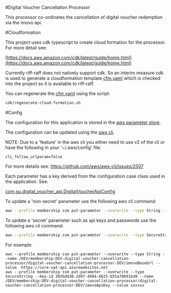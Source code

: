 #Digital Voucher Cancellation Processor

This processor co-ordinates the cancellation of digital voucher redemption via the imovo api. 

#Cloudformation

This project uses cdk typescript to create cloud formation for the processor. For more detail see:

[https://docs.aws.amazon.com/cdk/latest/guide/home.html](https://docs.aws.amazon.com/cdk/latest/guide/home.html)
 
Currently riff-raff does not natively support cdk. So an interim measure cdk is used to generate a cloudformation 
template [cfm.yaml](cfm.yaml) which is checked into the project so it is available to riff-raff.

You can regenerate the [cfm.yaml](cfm.yaml) using the script:

```bash
cdk/regenerate-cloud-formation.sh
```

#Config

The configuration for this application is stored in the [aws parameter store](https://docs.aws.amazon.com/systems-manager/latest/userguide/systems-manager-parameter-store.html).

The configuration can be updated using the [aws cli](https://docs.aws.amazon.com/cli/latest/userguide/install-cliv2.html). 

NOTE: Due to a 'feature' in the aws cli you either need to use v2 of the cli or have the following in your '~/.aws/config' file:

```
cli_follow_urlparam=false
``` 

For more details see: https://github.com/aws/aws-cli/issues/2507

Each parameter has a key derived from the configuration case class used in the application. See:

[com.gu.digital_voucher_api.DigitalVoucherApiConfig](src/main/scala/com/gu/digital_voucher_api/ConfigLoader.scala)

To update a 'non-secret' parameter use the following aws cli command:

```bash
aws --profile membership ssm put-parameter --overwrite --type String --name /<stage>/membership-<stage>-digital-voucher-cancellation-processor/digital-voucher-cancellation-processor-<stage>/<parameter key> --value <parameter value>
```

To update a 'secret' parameter such as api keys and passwords use the following aws cli command:

```bash
aws --profile membership ssm put-parameter --overwrite --type SecureString --key-id 302bd430-2d97-4984-8625-b55a70691b49 --name /<stage>/membership-<stage>-digital-voucher-cancellation-processor/digital-voucher-cancellation-processor-<stage>/<parameter key> --value <parameter value>
```

For example:
```$bash
aws --profile membership ssm put-parameter --overwrite --type String --name /DEV/membership-DEV-digital-voucher-cancellation-processor/digital-voucher-cancellation-processor-DEV/imovoBaseUrl --value  https://core-uat-api.azurewebsites.net
aws --profile membership ssm put-parameter --overwrite --type SecureString --key-id 302bd430-2d97-4984-8625-b55a70691b49 --name /DEV/membership-DEV-digital-voucher-cancellation-processor/digital-voucher-cancellation-processor-DEV/imovoApiKey --value xxxxxx
```